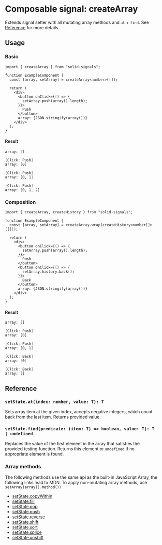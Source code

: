 # Composable signal: createArray

Extends signal setter with all mutating array methods and `at` + `find`. See [Reference](#reference) for more details.

## Usage

### Basic

```tsx
import { createArray } from "solid-signals";

function ExampleComponent {
  const [array, setArray] = createArray<number>([]);

  return (
    <div>
      <button onClick={() => {
        setArray.push(array().length);
      }}>
        Push
      </button>
      array: {JSON.stringify(array())}
    </div>
  );
}
```

#### Result

```
array: []

[Click: Push]
array: [0]

[Click: Push]
array: [0, 1]

[Click: Push]
array: [0, 1, 2]
```

### Composition

```tsx
import { createArray, createHistory } from "solid-signals";

function ExampleComponent {
  const [array, setArray] = createArray.wrap(createHistory<number[]>([]));

  return (
    <div>
      <button onClick={() => {
        setArray.push(array().length);
      }}>
        Push
      </button>
      <button onClick={() => {
        setArray.history.back();
      }}>
        Back
      </button>
      array: {JSON.stringify(array())}
    </div>
  );
}
```

#### Result

```
array: []

[Click: Push]
array: [0]

[Click: Push]
array: [0, 1]

[Click: Back]
array: [0]

[Click: Back]
array: []

```

## Reference

### `setState.at(index: number, value: T): T`

Sets array item at the given index, accepts negative integers, which count back from the last item.
Returns provided value.

### `setState.find(predicate: (item: T) => boolean, value: T): T | undefined`

Replaces the value of the first element in the array that satisfies the provided testing function. Returns this element or `undefined` if no appropriate element is found.

### Array methods

The following methods use the same api as the built-in JavaScript Array, the following links lead to MDN. To apply non-mutating array methods, use `setArray(array().method())`

- [setState.copyWithin](https://developer.mozilla.org/en-US/docs/Web/JavaScript/Reference/Global_Objects/Array/copyWithin)
- [setState.fill](https://developer.mozilla.org/en-US/docs/Web/JavaScript/Reference/Global_Objects/Array/fill)
- [setState.pop](https://developer.mozilla.org/en-US/docs/Web/JavaScript/Reference/Global_Objects/Array/pop)
- [setState.push](https://developer.mozilla.org/en-US/docs/Web/JavaScript/Reference/Global_Objects/Array/push)
- [setState.reverse](https://developer.mozilla.org/en-US/docs/Web/JavaScript/Reference/Global_Objects/Array/reverse)
- [setState.shift](https://developer.mozilla.org/en-US/docs/Web/JavaScript/Reference/Global_Objects/Array/shift)
- [setState.sort](https://developer.mozilla.org/en-US/docs/Web/JavaScript/Reference/Global_Objects/Array/sort)
- [setState.splice](https://developer.mozilla.org/en-US/docs/Web/JavaScript/Reference/Global_Objects/Array/splice)
- [setState.unshift](https://developer.mozilla.org/en-US/docs/Web/JavaScript/Reference/Global_Objects/Array/unshift)
